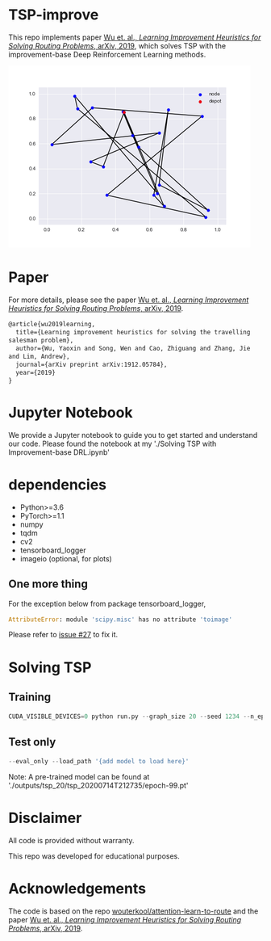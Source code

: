 # TSP-improve
This repo implements paper [Wu et. al., *Learning Improvement Heuristics for Solving Routing Problems*, arXiv, 2019](https://arxiv.org/abs/1912.05784v2), which solves TSP with the improvement-base Deep Reinforcement Learning methods.

![tsp](./outputs/ep_gif_0.gif)

# Paper
For more details, please see the paper [Wu et. al., *Learning Improvement Heuristics for Solving Routing Problems*, arXiv, 2019](https://arxiv.org/abs/1912.05784v2).

```
@article{wu2019learning,
  title={Learning improvement heuristics for solving the travelling salesman problem},
  author={Wu, Yaoxin and Song, Wen and Cao, Zhiguang and Zhang, Jie and Lim, Andrew},
  journal={arXiv preprint arXiv:1912.05784},
  year={2019}
}
```

# Jupyter Notebook
We provide a Jupyter notebook to guide you to get started and understand our code. Please found the notebook at my './Solving TSP with Improvement-base DRL.ipynb'

# dependencies
* Python>=3.6
* PyTorch>=1.1
* numpy
* tqdm
* cv2
* tensorboard_logger
* imageio (optional, for plots)

## One more thing
For the exception below from package tensorboard_logger,
```python
AttributeError: module 'scipy.misc' has no attribute 'toimage'
```
Please refer to [issue #27](https://github.com/TeamHG-Memex/tensorboard_logger/issues/27) to fix it.

# Solving TSP
## Training
```python
CUDA_VISIBLE_DEVICES=0 python run.py --graph_size 20 --seed 1234 --n_epochs 100 --batch_size 512 --epoch_size 5120 --val_size 1000 --eval_batch_size 1000 --val_dataset './datasets/tsp_20_10000.pkl' --no_assert --run_name training
```

## Test only
```python
--eval_only --load_path '{add model to load here}'
```
Note: A pre-trained model can be found at './outputs/tsp_20/tsp_20200714T212735/epoch-99.pt'

# Disclaimer
All code is provided without warranty. 

This repo was developed for educational purposes.

# Acknowledgements
The code is  based on the repo [wouterkool/attention-learn-to-route](https://github.com/wouterkool/attention-learn-to-route) and the paper [Wu et. al., *Learning Improvement Heuristics for Solving Routing Problems*, arXiv, 2019](https://arxiv.org/abs/1912.05784v2).